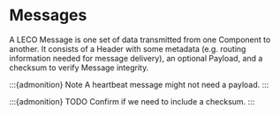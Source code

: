 # Messages
A LECO Message is one set of data transmitted from one Component to another. 
It consists of a Header with some metadata (e.g. routing information needed for message delivery), an optional Payload, and a checksum to verify Message integrity.

:::{admonition} Note
A heartbeat message might not need a payload.
:::

:::{admonition} TODO
Confirm if we need to include a checksum.
:::
